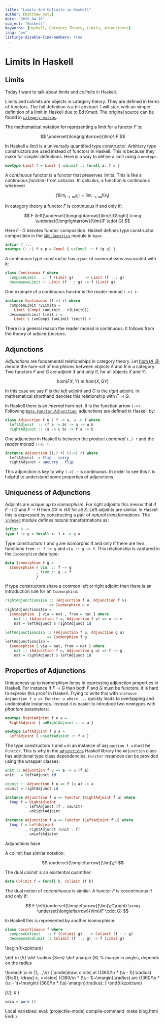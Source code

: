 ```yaml
---
title: "Limits And Colimits in Haskell"
author: [Matthew Doty]
date: "2019-04-10"
subject: "Haskell"
keywords: [Haskell, Category Theory, Limits, Adjunctions]
lang: "en"
listings-disable-line-numbers: true
...
```


# Limits In Haskell

## Limits

Today I want to talk  about _limits_ and _colimits_ in Haskell.

Limits and colimits are objects in category theory.  They are defined in terms of functors. The full definition is a bit abstract.  I will start with an simple definition of a limit in Haskell due to Ed Kmett.  The original source can be found in [`category-extras`][1].

The mathematical notation for representing a limit for a functor $F$ is:

$$ \underset{\longrightarrow}{\lim}\;F $$

In Haskell a _limit_ is a universally quantified type constructor.  Arbitrary type constructors are used instead of functors in Haskell. This is because they make for simpler definitions. Here is a way to define a limit using a `newtype`:

```haskell
newtype Limit f = Limit { unLimit :: forall a. f a }
```

A _continuous_ functor is a functor that preserves limits.  This is like a continuous _function_ from calculus.  In calculus, a function is continuous whenever

$$ f \left( \lim_{i \to \infty} x_i \right) = \lim_{i \to \infty} f ( x_i ) $$

In category theory a functor $F$ is continuous if and only if:

$$ F \left(\underset{\longrightarrow}{\lim}\;G\right) \cong \underset{\longrightarrow}{\lim}(F \cdot G) $$

Here $F \cdot G$ denotes functor composition.  Haskell defines type constructor composition in the [`GHC.Generics`][2] module in `base`:

```haskell
infixr 7 :.:
newtype (:.:) f g p = Comp1 { unComp1 :: f (g p) }
```

A continuous type constructor has a pair of isomorphisms associated with it:

```haskell
class Continuous f where
  composeLimit   :: f (Limit g)     -> Limit (f :.: g)
  decomposeLimit :: Limit (f :.: g) -> f (Limit g)
```

One example of a continuous functor is the reader monad `(->) r`.

```haskell
instance Continuous ((->) r) where
  composeLimit r2LimitG =
    Limit (Comp1 (unLimit . r2LimitG))
  decomposeLimit limit r =
    Limit $ (unComp1 (unLimit limit)) r
```

There is a general reason the reader monad is continuous.  It follows from the theory of _adjoint functors_.

## Adjunctions

_Adjunctions_ are fundamental relationships in category theory.  Let [$\hom(A,B)$][3] denote the _hom-set_ of morphisms between objects $A$ and $B$ in a category. Two functors $F$ and $G$ are adjoint if and only if, for all objects $X$ and $Y$:

$$hom(F X, Y) \cong hom(X, G Y)$$

In this case we say $F$ is the _left_ adjoint and $G$ is the _right_ adjoint.  In mathematical shorthand denotes this relationship with $F \dashv G$.

In Haskell there is an _internal_ hom-set.  It is the function arrow `(->)`.  Following [`Data.Functor.Adjunction`][4], adjunctions are defined in Haskell by:

```haskell
class Adjunction f u | f -> u, u -> f where
  leftAdjunct  :: (f a -> b) -> a -> u b
  rightAdjunct :: (a -> u b) -> f a -> b
```

One adjunction in Haskell is between the _product comonad_ `(,) r` and the _reader monad_ `(->) r`:

```haskell
instance Adjunction ((,) r) ((->) r) where
  leftAdjunct  = flip . curry
  rightAdjunct = uncurry . flip
```

This adjunction is key to why `(->) r` is continuous.  In order to see this it is helpful to understand some properties of adjunctions.

## Uniqueness of Adjunctions

Adjoints are _unique up to isomorphism_.  For right adjoints this means that if $F \dashv G$ and $F \dashv H$ then $G X \cong H X$ for all $X$. Left adjoints are similar.  In Haskell this is expressed by constructing a pair of _natural transformations_.  The [`indexed`][5] module defines natural transformations as:

```haskell
infixr 0 ~>
type f ~> g = forall x. f x -> g x
```

Type constructors `f` and `g` are isomorphic if and only if there are two functions `from :: f ~> g` and `via :: g ~> f`.  This relationship is captured in the `Isomorphism` data type:

```haskell
data Isomorphism f g =
  Isomorphism { via  :: f ~> g
              , from :: g ~> f
              }
```

If type constructors share a common left or right adjoint then there is an introduction rule for an `Isomorphism`:

```haskell
rightAdjunctionsIso :: (Adjunction f u, Adjunction f v)
                    => Isomorphism u v
rightAdjunctionsIso =
  Isomorphism  { via = nat , from = nat } where
    nat :: (Adjunction f u, Adjunction f v) => u ~> v
    nat = leftAdjunct $ rightAdjunct id

leftAdjunctionsIso :: (Adjunction f u, Adjunction g u)
                   => Isomorphism f g
leftAdjunctionsIso =
  Isomorphism { via = nat, from = nat } where
    nat :: (Adjunction f u, Adjunction g u) => f ~> g
    nat = rightAdjunct $ leftAdjunct id
```

## Properties of Adjunctions

Uniqueness up to isomorphism helps in expressing adjunction properties in Haskell. For instance if $F \dashv G$ then both $F$ and $G$ must be functors.  It is hard to express this proof in Haskell. Trying to write this with `instance Adjunction f u => Functor u where ...` quickly leads to overlapping and undecidable instances.  Instead it is easier to introduce two newtypes with _phantom_ parameters:

```haskell
newtype RightAdjoint f u a =
  RightAdjoint { unRightAdjoint :: u a }

newtype LeftAdjoint f u a =
  LeftAdjoint { unLeftAdjoint :: f a }
```

The type constructors `f` and `u` in an instance of `Adjunction f u` must be `Functor`.  This is why in the [`adjunctions`](http://hackage.haskell.org/package/adjunctions) Haskell library the `Adjunction` class has additional type class dependencies. `Functor` instances can be provided using the wrapper classes:

```haskell
unit :: Adjunction f u => a -> u (f a)
unit   = leftAdjunct id

counit :: Adjunction f u => f (u a) -> a
counit = rightAdjunct id

instance Adjunction f u => Functor (RightAdjoint f u) where
  fmap f = RightAdjoint
         . leftAdjunct (f . counit)
         . unRightAdjoint

instance Adjunction f u => Functor (LeftAdjoint f u) where
  fmap f = LeftAdjoint
         . rightAdjunct (unit . f)
         . unLeftAdjoint
```


Adjunctions have

A colimit has similar notation:

$$ \underset{\longleftarrow}{\lim}\;F $$

The dual _colimit_ is an existential quantifier:

```haskell
data Colimit f = forall b. Colimit (f b)
```

The dual notion of _cocontinuous_ is similar.  A functor $F$ is cocontinuous if and only if:

$$ F \left(\underset{\longleftarrow}{\lim}\;G\right) \cong \underset{\longleftarrow}{\lim}(F \cdot G) $$

In Haskell this is represented by another isomorphism:

```haskell
class Cocontinuous f where
  composeColimit   :: f (Colimit g)   -> Colimit (f :.: g)
  decomposeColimit :: Colimit (f :.: g) -> f (Limit g)
```


\begin{tikzpicture}

\def \n {5}
\def \radius {3cm}
\def \margin {8} % margin in angles, depends on the radius

\foreach \s in {1,...,\n}
{
  \node[draw, circle] at ({360/\n * (\s - 1)}:\radius) {$\s$};
  \draw[->, >=latex] ({360/\n * (\s - 1)+\margin}:\radius)
    arc ({360/\n * (\s - 1)+\margin}:{360/\n * (\s)-\margin}:\radius);
}
\end{tikzpicture}

[1]: https://github.com/ekmett/category-extras/blob/6347b17608539936de73ee2cc1e997b3e8396a31/Control/Functor/Limit.hs#L24-L45
[2]: https://github.com/ghc/packages-base/blob/52c0b09036c36f1ed928663abb2f295fd36a88bb/GHC/Generics.hs#L611-L614
[3]: https://ncatlab.org/nlab/show/hom-set
[4]: https://github.com/ekmett/adjunctions/blob/af0b615ddae935feaae81a246c1003d2668a1a0d/src/Data/Functor/Adjunction.hs#L92-L105
[5]: https://github.com/ekmett/indexed/blob/331b5dd12eee9dfa89d8bf2dda18dce04030167b/src/Indexed/Types.hs#L51-L73

[//]: # (
```haskell
main = pure ()
```
Local Variables:
eval: (projectile-mode)
compile-command: make blog.html
End:
)

